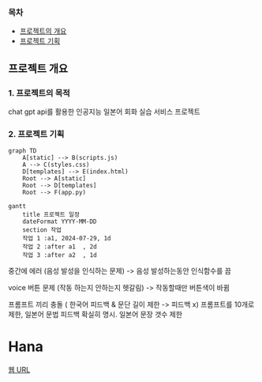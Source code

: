 ### 목차
- [프로젝트의 개요](##-프로젝트-개요)
- [프로젝트 기획](###-2.-프로젝트-기획)


## 프로젝트 개요

### 1. 프로젝트의 목적
chat gpt api를 활용한 인공지능 일본어 회화 실습 서비스 프로젝트

### 2. 프로젝트 기획









```mermaid
graph TD
    A[static] --> B(scripts.js)
    A --> C(styles.css)
    D[templates] --> E(index.html)
    Root --> A[static]
    Root --> D[templates]
    Root --> F(app.py)
```

```mermaid
gantt
    title 프로젝트 일정
    dateFormat YYYY-MM-DD
    section 작업
    작업 1 :a1, 2024-07-29, 1d
    작업 2 :after a1  , 2d
    작업 3 :after a2  , 1d
```



중간에 에러
(음성 발성을 인식하는 문제) -> 음성 발성하는동안 인식함수를 끔

voice 버튼 문제
(작동 하는지 안하는지 헷갈림) -> 작동할때만 버튼색이 바뀜

프롬프트 끼리 충돌 ( 한국어 피드백 & 문단 길이 제한 -> 피드백 x)
프롬프트를 10개로 제한, 일본어 문법 피드백 확실히 명시. 일본어 문장 갯수 제한

# **Hana**
[웹 URL](https://5247b9f7-a0ab-44f1-b793-06342caa1505-00-22n07igtg5n15.sisko.replit.dev/)
